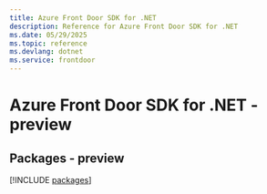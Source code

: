 ```yaml
---
title: Azure Front Door SDK for .NET
description: Reference for Azure Front Door SDK for .NET
ms.date: 05/29/2025
ms.topic: reference
ms.devlang: dotnet
ms.service: frontdoor
---
```

# Azure Front Door SDK for .NET - preview
## Packages - preview
[!INCLUDE [packages](front-door-index.md)]